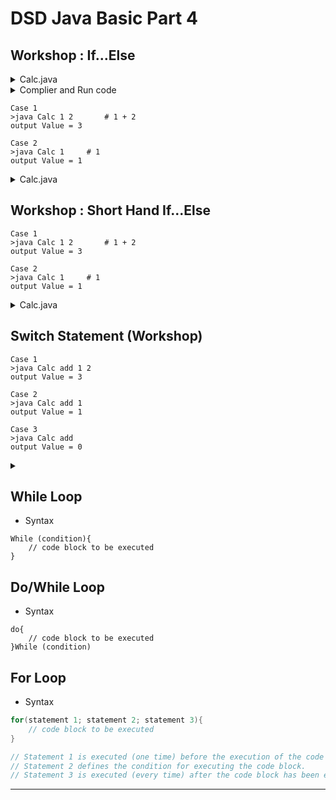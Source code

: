# DSD Java Basic Part 4

## Workshop : If...Else

<details>
<summary>Calc.java</summary>

```java
class Calc {
    public static void main(String[] args) {
        int i = Integer.parseInt(args[0]);

        String result = (i > 10) ? "Heigh" : "Low";

        System.out.println(result);
    }    
}
```

</details>

<details>
<summary>Complier and Run code</summary>

```
>javac Calc.java

>java Calc 11
Heigh
```

</details>

```
Case 1
>java Calc 1 2       # 1 + 2
output Value = 3

Case 2
>java Calc 1     # 1
output Value = 1
```

<details>
<summary>Calc.java</summary>

```java
class Calc{
    public static void main(String[] args) {

        int num_01 = 0, num_02 = 0, result = 0;
        int len = args.length;

        if(len >= 1){
            num_01 += Integer.parseInt(args[0]);
        }else if(len >= 2){
            num_02 += Integer.parseInt(args[1]);
        }

        result = num_01 + num_02;
        System.out.println("Value = " + result);
    }
}
```

</details>

## Workshop : Short Hand If...Else

```
Case 1
>java Calc 1 2       # 1 + 2
output Value = 3

Case 2
>java Calc 1     # 1
output Value = 1
```

<details>
<summary>Calc.java</summary>

```java
class Calc {
    public static void main(String[] args) {
        int c = 0;
        int len = args.length;

        int a = (len >= 1) ? Integer.parseInt(args[0]) : 0;
        int b = (len >= 2) ? Integer.parseInt(args[1]) : 0;
        c = a + b;

        System.out.println("Value = " +c);
    } 
}
```

</details>

## Switch Statement (Workshop)

```
Case 1
>java Calc add 1 2
output Value = 3

Case 2
>java Calc add 1
output Value = 1

Case 3
>java Calc add
output Value = 0
```

<details>
<summary></summary>

```java
class Calc {
    public static void main(String[] args) {
        int c = 0;
        int len = args.length;

        switch(args[0]){
            case "add":
                int a = (len >= 2) ? Integer.parseInt(args[1]) : 0;
                int b = (len >= 3) ? Integer.parseInt(args[2]) : 0;
                c = a + b;
                break;
            default:
                System.out.println("Not support");
                break;
        }
        System.out.println("Value = " +c);
    } 
}
```

</details>

## While Loop

* Syntax
```
While (condition){
    // code block to be executed
}
```

## Do/While Loop
* Syntax

```
do{
    // code block to be executed
}While (condition)
```

## For Loop
* Syntax
```java
for(statement 1; statement 2; statement 3){
    // code block to be executed
}

// Statement 1 is executed (one time) before the execution of the code block.
// Statement 2 defines the condition for executing the code block.
// Statement 3 is executed (every time) after the code block has been executed.
```

---